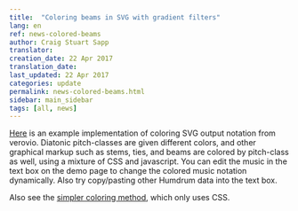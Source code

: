 ```yaml
---
title:  "Coloring beams in SVG with gradient filters"
lang: en
ref: news-colored-beams
author: Craig Stuart Sapp
translator: 
creation_date: 22 Apr 2017
translation_date: 
last_updated: 22 Apr 2017
categories: update
permalink: news-colored-beams.html
sidebar: main_sidebar
tags: [all, news]
---
```


[Here](myvhv/svg_notes/colored_beams.html) is an example implementation
of coloring SVG output notation from verovio.  Diatonic pitch-classes 
are given different colors, and other graphical markup such as stems, ties,
and beams are colored by pitch-class as well, using a mixture of CSS and javascript.
You can edit the music in the text box on the demo page to change the 
colored music notation dynamically.  Also try copy/pasting other 
Humdrum data into the text box. 

Also see the [simpler coloring method](/myvhv/svg_notes/colored_notes.html),
which only uses CSS.


